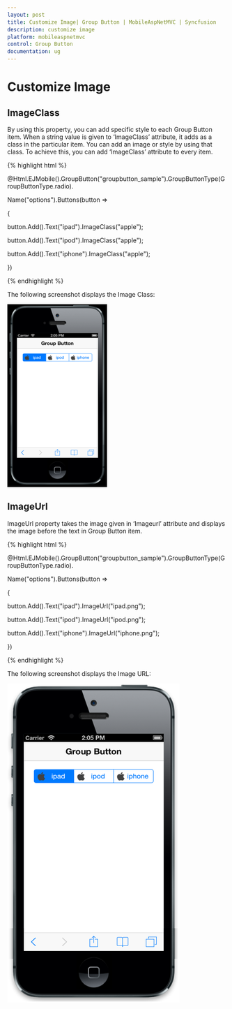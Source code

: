 ```yaml
---
layout: post
title: Customize Image| Group Button | MobileAspNetMVC | Syncfusion
description: customize image
platform: mobileaspnetmvc
control: Group Button
documentation: ug
---
```


# Customize Image

## ImageClass

By using this property, you can add specific style to each Group Button item. When a string value is given to ‘ImageClass’ attribute, it adds as a class in the particular item. You can add an image or style by using that class. To achieve this, you can add ‘ImageClass’ attribute to every item.

{% highlight html %}

@Html.EJMobile().GroupButton("groupbutton_sample").GroupButtonType(GroupButtonType.radio).

Name("options").Buttons(button =>

{

button.Add().Text("ipad").ImageClass("apple");

button.Add().Text("ipod").ImageClass("apple");

button.Add().Text("iphone").ImageClass("apple");

})

<style>

.apple {

background: url("apple.png") no-repeat;

background-position: 6px 50%;

background-repeat: no-repeat;

background-size: 20px 20px;

position: relative;

text-indent: 20px;

}

</style>

{% endhighlight %}

The following screenshot displays the Image Class:

![](Customize-Image_images/Customize-Image_img1.png)


## ImageUrl

ImageUrl property takes the image given in ‘Imageurl’ attribute and displays the image before the text in Group Button item.

{% highlight html %}

@Html.EJMobile().GroupButton("groupbutton_sample").GroupButtonType(GroupButtonType.radio).

Name("options").Buttons(button =>

{

button.Add().Text("ipad").ImageUrl("ipad.png");

button.Add().Text("ipod").ImageUrl("ipod.png");

button.Add().Text("iphone").ImageUrl("iphone.png");

})

{% endhighlight %}

The following screenshot displays the Image URL:

![C:/Users/vincentxavier/Desktop/Work/Documentation/Complete Doc/Groupbtton/images/ios7_4.png](Customize-Image_images/Customize-Image_img2.png)



